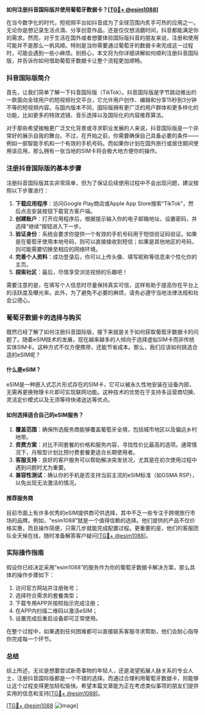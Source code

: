 **如何注册抖音国际版并使用葡萄牙数据卡？[[TG💪+ @esim1088](https://t.me/s/esim1088)]**

在当今数字化的时代，短视频平台如抖音成为了全球范围内炙手可热的应用之一。无论你是想记录生活点滴、分享创意作品，还是仅仅想消磨时间，抖音都能满足你的需求。然而，对于生活在国外或者想要体验国际版抖音的朋友来说，注册和使用可能并不是那么一帆风顺。特别是当你需要通过葡萄牙的数据卡来完成这一过程时，可能会遇到一些小麻烦。别担心，本文将为你详细讲解如何顺利注册抖音国际版，并告诉你如何借助葡萄牙数据卡让整个流程更加顺畅。

### 抖音国际版简介

首先，让我们简单了解一下抖音国际版（TikTok）。抖音国际版是字节跳动推出的一款面向全球用户的短视频社交平台，它允许用户创作、编辑和分享15秒到3分钟不等的短视频内容。与国内版本不同，国际版拥有更广泛的用户群体和更多样化的功能，比如更多的特效滤镜、音乐选择以及国际化的内容推荐算法。

对于那些希望接触更广泛文化背景或寻求职业发展的人来说，抖音国际版是一个非常好的展示自我的舞台。不过，在开始之前，你需要确保自己具备必要的条件——例如一部智能手机和一个有效的手机号码。而如果你计划在国外旅行或居住期间使用该应用，那么拥有一张当地的SIM卡将会极大地方便你的操作。

### 注册抖音国际版的基本步骤

注册抖音国际版其实非常简单，但为了保证后续使用过程中不会出现问题，建议按照以下步骤进行：

1. **下载应用程序**：访问Google Play商店或Apple App Store搜索“TikTok”，然后点击安装按钮下载官方客户端。
2. **创建账户**：打开应用程序后，根据提示输入你的电子邮箱地址、设置密码，并选择“继续”按钮进入下一步。
3. **验证身份**：系统会要求你提供一个有效的手机号码用于短信验证码验证。如果是在葡萄牙使用本地号码，则可以直接接收到短信；如果是其他地区的号码，则可能需要切换至相应的网络环境。
4. **完善个人资料**：成功登录后，你可以上传头像、填写昵称等信息来个性化你的主页。
5. **探索社区**：最后，尽情享受浏览视频的乐趣吧！

需要注意的是，在填写个人信息时尽量保持真实可信，这样有助于提高你在平台上的活跃度及曝光率。此外，为了避免不必要的麻烦，请务必遵守当地法律法规和社会公德心。

### 葡萄牙数据卡的选择与购买

既然已经了解了如何注册抖音国际版，接下来就是关于如何获取葡萄牙数据卡的问题了。随着eSIM技术的发展，现在越来越多的人倾向于选择虚拟SIM卡而非传统实体SIM卡。这种方式不仅方便携带，还能节省成本。那么，我们应该如何挑选合适的eSIM呢？

#### 什么是eSIM？

eSIM是一种嵌入式芯片形式存在的SIM卡，它可以被永久性地安装在设备内部，无需再更换物理卡片即可实现联网功能。这种技术的优势在于支持多运营商切换、灵活定价模式以及无须等待快递送达等优点。

#### 如何选择适合自己的eSIM服务？

1. **覆盖范围**：确保所选服务商能够覆盖葡萄牙全境，包括城市地区以及偏远乡村地带。
2. **资费方案**：对比不同套餐的价格和服务内容，寻找性价比最高的选项。通常情况下，月租型计划比预付费套餐更适合长期使用者。
3. **客服支持**：良好的客户服务可以帮助解决突发状况，尤其是在初次使用过程中遇到问题时尤为重要。
4. **兼容性测试**：确认你的手机是否支持当前主流的eSIM标准（如GSMA RSP），以免出现无法激活的情况。

#### 推荐服务商

目前市面上有许多优秀的eSIM提供商可供选择，其中不乏一些专注于跨境旅行市场的品牌。例如，“esim1088”就是一个值得信赖的选择。他们提供的产品不仅价格实惠，而且操作简便，只需几步就能完成配置过程。更重要的是，他们的客服团队全天候在线，随时准备解答客户疑问[[TG💪+ @esim1088](https://t.me/s/esim1088)]。

### 实际操作指南

假设你已经决定采用“esim1088”的服务作为你的葡萄牙数据卡解决方案，那么具体的操作步骤如下：

1. 访问官方网站并注册账号；
2. 选择符合需求的套餐类型；
3. 下载专用APP并按照指示完成注册；
4. 在APP内扫描二维码以激活eSIM；
5. 设置完成后重启设备即可正常使用。

在整个过程中，如果遇到任何困难都可以直接联系客服寻求帮助，他们会耐心指导你完成每一个环节。

### 总结

综上所述，无论是想要尝试新奇事物的年轻人，还是渴望拓展人脉关系的专业人士，注册抖音国际版都是一个不错的选择。而通过合理利用葡萄牙数据卡，则能够让这个过程变得更加轻松愉快。希望本篇文章能为正在考虑类似事项的朋友们提供实用的信息和支持[[TG💪+ @esim1088](https://t.me/s/esim1088)]。

[[TG💪+ @esim1088](https://t.me/s/esim1088) ![Image](https://i.postimg.cc/4NQfJmqS/Snipaste-2025-05-13-00-14-12.png)]